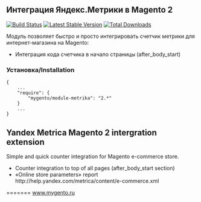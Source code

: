 ## Интеграция Яндекс.Метрики в Magento 2

[![Build Status](https://travis-ci.org/mygento/module-metrika.svg?branch=v2.2)](https://travis-ci.org/mygento/module-metrika)
[![Latest Stable Version](https://poser.pugx.org/mygento/module-metrika/v/stable)](https://packagist.org/packages/mygento/module-metrika)
[![Total Downloads](https://poser.pugx.org/mygento/module-metrika/downloads)](https://packagist.org/packages/mygento/module-metrika)

<p>Модуль позволяет быстро и просто интегрировать счетчик метрики для интернет-магазина на Magento:</p>
<ul>
<li>Интеграция кода счетчика в начало страницы (after_body_start)</li>
</ul>

### Установка/Installation
```
{
    ...
    "require": {
        "mygento/module-metrika": "2.*"
    }
    ...
}
```

## Yandex Metrica Magento 2 intergration extension
<p>Simple and quick counter integration for Magento e-commerce store.</p>
<ul>
<li>Counter integration to top of all pages (after_body_start section)</li>
<li>«Online store parameters» report http://help.yandex.com/metrica/content/e-commerce.xml</li>
</ul>

=======
www.mygento.ru
